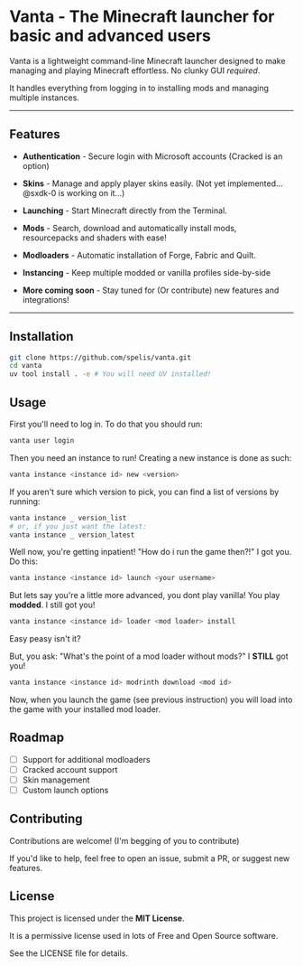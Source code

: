 # Vanta - The Minecraft launcher for basic and advanced users

Vanta is a lightweight command-line Minecraft launcher designed to make managing and playing Minecraft effortless. No clunky GUI *required*.

It handles everything from logging in to installing mods and managing multiple instances.

---

## Features

- **Authentication** - Secure login with Microsoft accounts (Cracked is an option)

- **Skins** - Manage and apply player skins easily. (Not yet implemented... @sxdk-0 is working on it...)

- **Launching** - Start Minecraft directly from the Terminal.

- **Mods** - Search, download and automatically install mods, resourcepacks and shaders with ease!

- **Modloaders** - Automatic installation of Forge, Fabric and Quilt.

- **Instancing** - Keep multiple modded or vanilla profiles side-by-side

- **More coming soon** - Stay tuned for (Or contribute) new features and integrations!

---

## Installation

```sh
git clone https://github.com/spelis/vanta.git
cd vanta
uv tool install . -e # You will need UV installed!
```

## Usage

First you'll need to log in. To do that you should run:
```sh
vanta user login
```

Then you need an instance to run! Creating a new instance is done as such:
```sh
vanta instance <instance id> new <version>
```

If you aren't sure which version to pick, you can find a list of versions by running:
```sh
vanta instance _ version_list
# or, if you just want the latest:
vanta instance _ version_latest
```

Well now, you're getting inpatient! "How do i run the game then?!" I got you. Do this:
```sh
vanta instance <instance id> launch <your username>
```

But lets say you're a little more advanced, you dont play vanilla! You play **modded**. I still got you!
```sh
vanta instance <instance id> loader <mod loader> install
```
Easy peasy isn't it?

But, you ask: "What's the point of a mod loader without mods?" I **STILL** got you!
```sh
vanta instance <instance id> modrinth download <mod id>
```

Now, when you launch the game (see previous instruction) you will load into the game with your installed mod loader.

## Roadmap

* [ ] Support for additional modloaders
* [ ] Cracked account support
* [ ] Skin management
* [ ] Custom launch options

## Contributing

Contributions are welcome! (I'm begging of you to contribute)

If you'd like to help, feel free to open an issue, submit a PR, or suggest new features.

## License

This project is licensed under the **MIT License**.

It is a permissive license used in lots of Free and Open Source software.

See the LICENSE file for details.
